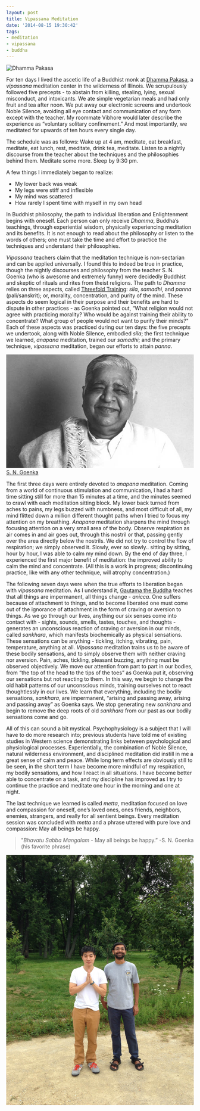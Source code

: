 ```yaml
---
layout: post
title: Vipassana Meditation
date: '2014-08-15 19:30:42'
tags:
- meditation
- vipassana
- buddha
---
```


![Dhamma Pakasa](http://www.pakasa.dhamma.org/images/dhamma_hall.jpg)

For ten days I lived the ascetic life of a Buddhist monk at [Dhamma Pakasa](http://www.pakasa.dhamma.org/), a *vipassana* meditation center in the wilderness of Illinois. We scrupulously followed five precepts - to abstain from killing, stealing, lying, sexual misconduct, and intoxicants. We ate simple vegetarian meals and had only fruit and tea after noon. We put away our electronic screens and undertook Noble Silence, avoiding all eye contact and communication of any form except with the teacher. My roommate Vibhore would later describe the experience as “voluntary solitary confinement.” And most importantly, we meditated for upwards of ten hours every single day.

The schedule was as follows: Wake up at 4 am, meditate, eat breakfast, meditate, eat lunch, rest, meditate, drink tea, meditate. Listen to a nightly discourse from the teacher about the techniques and the philosophies behind them. Meditate some more. Sleep by 9:30 pm.

A few things I immediately began to realize:

   * My lower back was weak
   * My legs were stiff and inflexible
   * My mind was scattered
   * How rarely I spent time with myself in my own head

In Buddhist philosophy, the path to individual liberation and Enlightenment begins with oneself. Each person can only receive *Dhamma*, Buddha’s teachings, through experiential wisdom, physically experiencing meditation and its benefits. It is not enough to read about the philosophy or listen to the words of others; one must take the time and effort to practice the techniques and understand their philosophies.

*Vipassana* teachers claim that the meditation technique is non-sectarian and can be applied universally. I found this to indeed be true in practice, though the nightly discourses and philosophy from the teacher S. N. Goenka (who is awesome and extremely funny) were decidedly Buddhist and skeptic of rituals and rites from theist religions. The path to *Dhamma* relies on three aspects, called [Threefold Training](http://en.wikipedia.org/wiki/Threefold_Training): *sila*, *samadhi*, and *panna* (pali/sanskrit); or, morality, concentration, and purity of the mind. These aspects do seem logical in their purpose and their benefits are hard to dispute in other practices - as Goenka pointed out, “What religion would not agree with practicing morality? Who would be against training their ability to concentrate? What group of people would not want to purify their minds?" Each of these aspects was practiced during our ten days: the five precepts we undertook, along with Noble Silence, embodied *sila*; the first technique we learned, *anapana* meditation, trained our *samadhi*; and the primary technique, *vipassana* meditation, began our efforts to attain *panna*.

![S. N. Goenka](/assets/img/2015/06/M_Id_426203_SNGoenka.jpg)
[S. N. Goenka](http://en.wikipedia.org/wiki/S._N._Goenka)

The first three days were entirely devoted to *anapana* meditation. Coming from a world of continuous stimulation and communication, I had a hard time sitting still for more than 15 minutes at a time, and the minutes seemed to crawl with each meditation sitting block. My lower back turned from aches to pains, my legs buzzed with numbness, and most difficult of all, my mind flitted down a million different thought paths when I tried to focus my attention on my breathing. *Anapana* meditation sharpens the mind through focusing attention on a very small area of the body. Observe respiration as air comes in and air goes out, through this nostril or that, passing gently over the area directly below the nostrils. We did not try to control the flow of respiration; we simply observed it. Slowly, ever so slowly.. sitting by sitting, hour by hour, I was able to calm my mind down. By the end of day three, I experienced the first major benefit of meditation: the improved ability to calm the mind and concentrate. (All this is a work in progress; discontinuing practice, like with any other technique, will atrophy concentration.)

The following seven days were when the true efforts to liberation began with *vipassana* meditation. As I understand it, [Gautama the Buddha](http://en.wikipedia.org/wiki/Gautama_Buddha) teaches that all things are impermanent, all things change - *anicca*. One suffers because of attachment to things, and to become liberated one must come out of the ignorance of attachment in the form of craving or aversion to things. As we go through our lives, anything our six senses come into contact with - sights, sounds, smells, tastes, touches, and thoughts - generates an unconscious reaction of craving or aversion in our minds, called *sankhara*, which manifests biochemically as physical sensations. These sensations can be anything - tickling, itching, vibrating, pain, temperature, anything at all. *Vipassana* meditation trains us to be aware of these bodily sensations, and to simply observe them with neither craving nor aversion. Pain, aches, tickling, pleasant buzzing, anything must be observed objectively. We move our attention from part to part in our bodies, from “the top of the head to the tips of the toes” as Goenka put it, observing our sensations but not reacting to them. In this way, we begin to change the old habit patterns of our unconscious minds, training ourselves not to react thoughtlessly in our lives. We learn that everything, including the bodily sensations, *sankhara*, are impermanent, “arising and passing away, arising and passing away” as Goenka says. We stop generating new *sankhara* and begin to remove the deep roots of old *sankhara* from our past as our bodily sensations come and go.

All of this can sound a bit mystical. Psychophysiology is a subject that I will have to do more research into; previous students have told me of existing studies in Western science demonstrating links between psychological and physiological processes. Experientially, the combination of Noble Silence, natural wilderness environment, and disciplined meditation did instill in me a great sense of calm and peace. While long term effects are obviously still to be seen, in the short term I have become more mindful of my respiration, my bodily sensations, and how I react in all situations. I have become better able to concentrate on a task, and my discipline has improved as I try to continue the practice and meditate one hour in the morning and one at night.

The last technique we learned is called *metta*, meditation focused on love and compassion for oneself, one’s loved ones, ones friends, neighbors, enemies, strangers, and really for all sentient beings. Every meditation session was concluded with *metta* and a phrase uttered with pure love and compassion: May all beings be happy.

> "*Bhavatu Sabba Mangalam* - May all beings be happy.” -S. N. Goenka (his favorite phrase)

![Roommate and I](/assets/img/2015/06/IMG_0468.JPG)